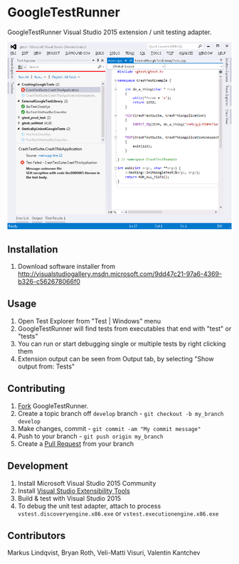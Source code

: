 GoogleTestRunner
================

GoogleTestRunner Visual Studio 2015 extension / unit testing adapter.

![GoogleTestRunner UI](/data/vs_googletestrunner_screenshot.png)


Installation
------------
1. Download software installer from http://visualstudiogallery.msdn.microsoft.com/9dd47c21-97a6-4369-b326-c562678066f0

Usage
-----
1. Open Test Explorer from "Test | Windows" menu
2. GoogleTestRunner will find tests from executables that end with "test" or "tests"
3. You can run or start debugging single or multiple tests by right clicking them
4. Extension output can be seen from Output tab, by selecting "Show output from: Tests"

Contributing
------------

1. [Fork](http://help.github.com/fork-a-repo/) GoogleTestRunner.
2. Create a topic branch off `develop` branch - `git checkout -b my_branch develop`
3. Make changes, commit - `git commit -am "My commit message"`
4. Push to your branch - `git push origin my_branch`
5. Create a [Pull Request](http://help.github.com/pull-requests/) from your branch
 
Development
-----------
1. Install Microsoft Visual Studio 2015 Community
2. Install [Visual Studio Extensibility Tools](https://msdn.microsoft.com/en-us/library/bb166441%28v=vs.140%29.aspx)
3. Build & test with Visual Studio 2015
4. To debug the unit test adapter, attach to process `vstest.discoveryengine.x86.exe` or `vstest.executionengine.x86.exe`

Contributors
------------
Markus Lindqvist, Bryan Roth, Veli-Matti Visuri, Valentin Kantchev
